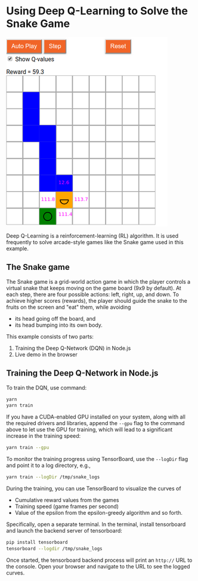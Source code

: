 # Using Deep Q-Learning to Solve the Snake Game

![DQN Snake Game](./images/dqn-screenshot.png)

Deep Q-Learning is a reinforcement-learning (RL) algorithm. It is used
frequently to solve arcade-style games like the Snake game used in this
example.

## The Snake game

The Snake game is a grid-world action game in which the player controls
a virtual snake that keeps moving on the game board (9x9 by default).
At each step, there are four possible actions: left, right, up, and down.
To achieve higher scores (rewards), the player should guide the snake
to the fruits on the screen and "eat" them, while avoiding
- its head going off the board, and
- its head bumping into its own body.

This example consists of two parts:
1. Training the Deep Q-Network (DQN) in Node.js
2. Live demo in the browser

## Training the Deep Q-Network in Node.js

To train the DQN, use command:

```sh
yarn
yarn train
```

If you have a CUDA-enabled GPU installed on your system, along with all
the required drivers and libraries, append the `--gpu` flag to the command
above to let use the GPU for training, which will lead to a significant
increase in the training speed:

```sh
yarn train --gpu
```

To monitor the training progress using TensorBoard, use the `--logDir` flag
and point it to a log directory,  e.g.,

```sh
yarn train --logDir /tmp/snake_logs
```

During the training, you can use TensorBoard to visualize the curves of
- Cumulative reward values from the games
- Training speed (game frames per second)
- Value of the epsilon from the epsilon-greedy algorithm
and so forth.

Specifically, open a separate terminal. In the terminal, install tensorboard and
launch the backend server of tensorboard:

```sh
pip install tensorboard
tensorboard --logdir /tmp/snake_logs
```

Once started, the tensorboard backend process will print an `http://` URL to the
console. Open your browser and navigate to the URL to see the logged curves.
